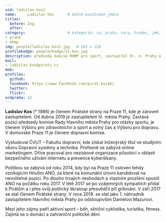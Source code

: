 ```yaml
---
uid: ladislav.kos2
name:     Ladislav Kos  	# běžně používáné jméno
titles:
  before: Ing. 
  after:
category:                 	# kategorie: rp, praha, vary, hradec, jmk, senat
- praha
- mhmp
img: people/ladislav-kos2.jpg   # 165 x 220
profilebadge: people/badge/11-kos.jpg
description: předseda komise RHMP pro sport, zastupitel hl. m. Prahy a zastupitel městské části Praha 11     	# kratký popis, max 160 znaků
mail:
- ladislav.kos@pirati.cz
mob:
profiles:
  github:       
  facebook: https://www.facebook.com/pirat.kosak/
  twitter: 		  
  flickr:		  
ordpraha: 12
---
```


**Ladislav Kos** (* 1986) je členem Pirátské strany na Praze 11, kde je zároveň zastupitelem. Od dubna 2019 je zastupitelem hl. města Prahy. Zastává pozici předsedy komise Rady hlavního města Prahy pro otázky sportu, je členem Výboru pro zdravotnictví a sport a volný čas a Výboru pro dopravu. V domovské Praze 11 je členem dopravní komise.

Vystudoval ČVUT – Fakultu dopravní, kde získal inženýrský titul ve studijním oboru Dopravní systémy a technika. Profesně se zabývá online marketingem. Dříve pracoval pro neziskové organizace působící v oblasti bezpečného užívání internetu a prevence kyberšikany. 

Politikou se zabývá od roku 2014, kdy byl na Praze 11 osloven tehdy vznikajícím Hnutím ANO, za které na komunální úrovni kandidoval na nevolitelné pozici. Po dlouho trvajích neshodách a vlastním prozření opustil ANO na počátku roku 2017. V létě 2017 se po vzájemných sympatiích přidal k Pirátům a i přes svůj politický škraloup přesvědčil při grilování. V září 2017 se stal členem Pirátské strany. V roce 2019. se stal jako 1. náhradník zastupitelem hlavního města Prahy po odstoupivším Danielovi Mazurovi. 

Mezi jeho zájmy patří aktivní sport – běh, silniční cyklistika, turistika, fitness. Zajímá se o domácí a zahraniční politické dění. 

